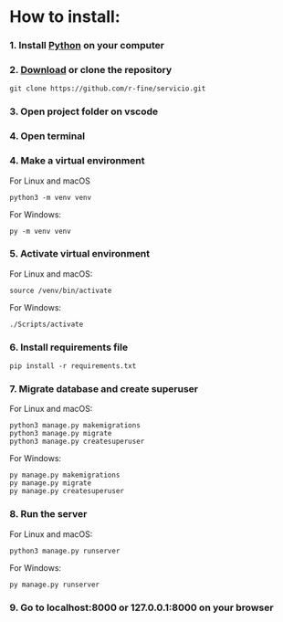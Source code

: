 # How to install:
### 1. Install [Python](https://www.python.org/downloads/) on your computer
### 2. [Download](https://github.com/r-fine/servicio.git) or clone the repository 
```
git clone https://github.com/r-fine/servicio.git
```
### 3. Open project folder on vscode
### 4. Open terminal
### 4. Make a virtual environment
For Linux and macOS
```
python3 -m venv venv
```
For Windows:
```
py -m venv venv
```
### 5. Activate virtual environment
For Linux and macOS:
```
source /venv/bin/activate
```
For Windows:
```
./Scripts/activate
```
### 6. Install requirements file
```
pip install -r requirements.txt
```
### 7. Migrate database and create superuser
For Linux and macOS:
```
python3 manage.py makemigrations
python3 manage.py migrate
python3 manage.py createsuperuser
```
For Windows:
```
py manage.py makemigrations
py manage.py migrate
py manage.py createsuperuser
```
### 8. Run the server
For Linux and macOS:
```
python3 manage.py runserver
```
For Windows:
```
py manage.py runserver
```
### 9. Go to localhost:8000 or 127.0.0.1:8000 on your browser
